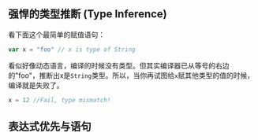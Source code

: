 
## 强悍的类型推断 (Type Inference)
看下面这个最简单的赋值语句：
```scala
var x = "foo" // x is type of String
```
看似好像动态语言，编译的时候没有类型。但其实编译器已从等号的右边的"foo"，推断出x是`String`类型。所以，当你再试图给`x`赋其他类型的值的时候，编译就是失败了。
```scala
x = 12 //Fail, type mismatch!
```

## 表达式优先与语句
